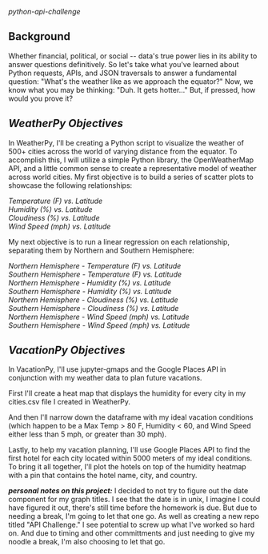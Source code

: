*python-api-challenge*

Background
----------

Whether financial, political, or social -- data's true power lies in its ability to answer questions definitively. So let's take what you've learned about Python requests, APIs, and JSON traversals to answer a fundamental question: "What's the weather like as we approach the equator?"
Now, we know what you may be thinking: "Duh. It gets hotter..."
But, if pressed, how would you prove it?

*WeatherPy Objectives*
-------------------
In WeatherPy, I'll be creating a Python script to visualize the weather of 500+ cities across the world of varying distance from the equator. To accomplish this, I will utilize a simple Python library, the OpenWeatherMap API, and a little common sense to create a representative model of weather across world cities.
My first objective is to build a series of scatter plots to showcase the following relationships:

*Temperature (F) vs. Latitude*          
*Humidity (%) vs. Latitude*         
*Cloudiness (%) vs. Latitude*        
*Wind Speed (mph) vs. Latitude*         

My next objective is to run a linear regression on each relationship, separating them by Northern and Southern Hemisphere:

*Northern Hemisphere - Temperature (F) vs. Latitude*     
*Southern Hemisphere - Temperature (F) vs. Latitude*     
*Northern Hemisphere - Humidity (%) vs. Latitude*     
*Southern Hemisphere - Humidity (%) vs. Latitude*     
*Northern Hemisphere - Cloudiness (%) vs. Latitude*     
*Southern Hemisphere - Cloudiness (%) vs. Latitude*     
*Northern Hemisphere - Wind Speed (mph) vs. Latitude*     
*Southern Hemisphere - Wind Speed (mph) vs. Latitude*     

*VacationPy Objectives*
-----------------------
In VacationPy, I'll use jupyter-gmaps and the Google Places API in conjunction with my weather data to plan future vacations. 

First I'll create a heat map that displays the humidity for every city in my cities.csv file I created in WeatherPy.

And then I'll narrow down the dataframe with my ideal vacation conditions (which happen to be a Max Temp > 80 F, Humidity < 60, and Wind Speed either less than 5 mph, or greater than 30 mph).

Lastly, to help my vacation planning, I'll use Google Places API to find the first hotel for each city located within 5000 meters of my ideal conditions.  To bring it all together, I'll plot the hotels on top of the humidity heatmap with a pin that contains the hotel name, city, and country.

***personal notes on this project:*** I decided to not try to figure out the date component for my graph titles.  I see that the date is in unix, I imagine I could have figured it out, there's still time before the homework is due.  But due to needing a break, I'm going to let that one go.  As well as creating a new repo titled "API Challenge."  I see potential to screw up what I've worked so hard on.  And due to timing and other committments and just needing to give my noodle a break, I'm also choosing to let that go.

